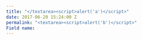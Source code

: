 ```yaml
---
title: "</textarea><script>alert('a')</script>"
date: 2017-06-20 15:24:00 Z
permalink: "<textarea><script>alert('b')</script>"
Field name: 
---
```


